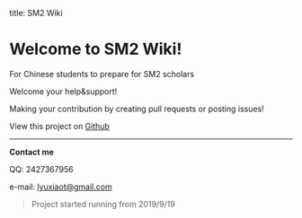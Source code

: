 title: SM2 Wiki

# Welcome to **SM2 Wiki**!

For Chinese students to prepare for SM2 scholars

Welcome your help&support!

Making your contribution by creating pull requests or posting issues! 

View this project on [Github](https://github.com/SM2-wiki/SM2-wiki)


---

**Contact me**

QQ: 2427367956

e-mail: lyuxiaot@gmail.com


> Project started running from 2019/9/19
